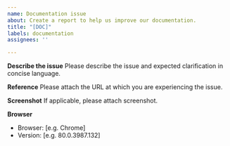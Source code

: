 ```yaml
---
name: Documentation issue
about: Create a report to help us improve our documentation.
title: "[DOC]"
labels: documentation
assignees: ''

---
```


**Describe the issue**
Please describe the issue and expected clarification in concise language.

**Reference**
Please attach the URL at which you are experiencing the issue. 

**Screenshot**
If applicable, please attach screenshot.

**Browser**
- Browser: [e.g. Chrome]
- Version: [e.g. 80.0.3987.132]

<!-- For general inquiries, please post in [FreeRTOS forum](https://forums.FreeRTOS.org) for community support. -->
